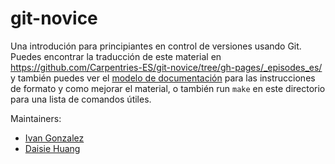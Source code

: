 git-novice
==========

Una introdución para principiantes en control de versiones usando Git.
Puedes encontrar la traducción de este material en <https://github.com/Carpentries-ES/git-novice/tree/gh-pages/_episodes_es/>
y también puedes ver el [modelo de documentación][lesson-example]
para las instrucciones de formato y como mejorar el material, 
o también run `make` en este directorio para una lista de comandos útiles.

Maintainers:

* [Ivan Gonzalez][gonzalez_ivan]
* [Daisie Huang][huang_daisie]

[gonzalez_ivan]: http://software-carpentry.org/team/#gonzalez_ivan
[huang_daisie]: http://software-carpentry.org/team/#huang_daisie
[lesson-example]: https://swcarpentry.github.io/lesson-example
